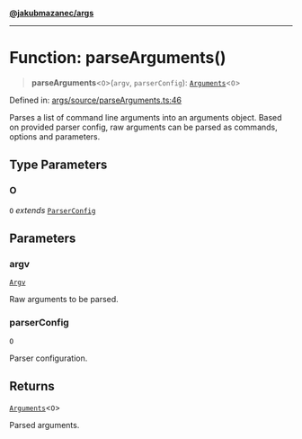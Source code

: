 [**@jakubmazanec/args**](../README.md)

---

# Function: parseArguments()

> **parseArguments**\<`O`\>(`argv`, `parserConfig`):
> [`Arguments`](../type-aliases/Arguments.md)\<`O`\>

Defined in:
[args/source/parseArguments.ts:46](https://github.com/jakubmazanec/tools/blob/74fa88a6249b3d486436ae7655f4962bc4a86e11/packages/args/source/parseArguments.ts#L46)

Parses a list of command line arguments into an arguments object. Based on provided parser config,
raw arguments can be parsed as commands, options and parameters.

## Type Parameters

### O

`O` _extends_ [`ParserConfig`](../type-aliases/ParserConfig.md)

## Parameters

### argv

[`Argv`](../type-aliases/Argv.md)

Raw arguments to be parsed.

### parserConfig

`O`

Parser configuration.

## Returns

[`Arguments`](../type-aliases/Arguments.md)\<`O`\>

Parsed arguments.
